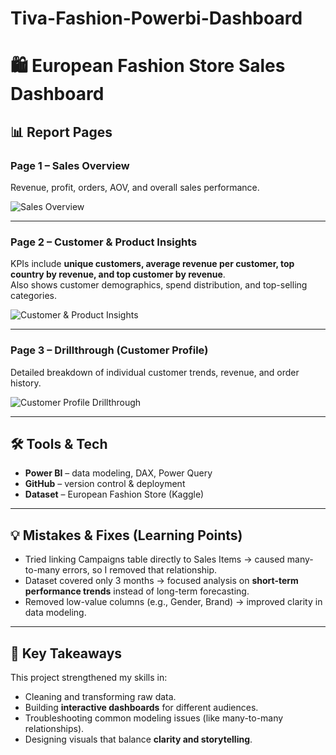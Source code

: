 # Tiva-Fashion-Powerbi-Dashboard
# 🛍️ European Fashion Store Sales Dashboard  

## 📊 Report Pages  

### **Page 1 – Sales Overview**  
Revenue, profit, orders, AOV, and overall sales performance.  

![Sales Overview](./Screenshot%202025-09-25%20220735.png)  

---

### **Page 2 – Customer & Product Insights**  
KPIs include **unique customers, average revenue per customer, top country by revenue, and top customer by revenue**.  
Also shows customer demographics, spend distribution, and top-selling categories.  

![Customer & Product Insights](./Screenshot%202025-09-25%20220804.png)  

---

### **Page 3 – Drillthrough (Customer Profile)**  
Detailed breakdown of individual customer trends, revenue, and order history.  

![Customer Profile Drillthrough](./Screenshot%202025-09-25%20220857.png)  

---

## 🛠 Tools & Tech  
- **Power BI** – data modeling, DAX, Power Query  
- **GitHub** – version control & deployment  
- **Dataset** – European Fashion Store (Kaggle)  

---

## 💡 Mistakes & Fixes (Learning Points)  
- Tried linking Campaigns table directly to Sales Items → caused many-to-many errors, so I removed that relationship.  
- Dataset covered only 3 months → focused analysis on **short-term performance trends** instead of long-term forecasting.  
- Removed low-value columns (e.g., Gender, Brand) → improved clarity in data modeling.  

---

## 🚀 Key Takeaways  
This project strengthened my skills in:  
- Cleaning and transforming raw data.  
- Building **interactive dashboards** for different audiences.  
- Troubleshooting common modeling issues (like many-to-many relationships).  
- Designing visuals that balance **clarity and storytelling**.
